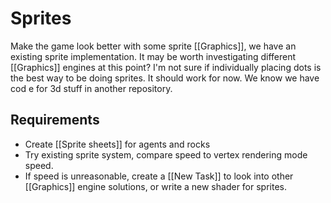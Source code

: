 

# Sprites

Make the game look better with some sprite [[Graphics]], we have an existing sprite implementation. It may be worth investigating different [[Graphics]] engines at this point?
I'm not sure if individually placing dots is the best way to be doing sprites. It should
work for now. We know we have cod e for 3d stuff in another repository.


## Requirements

- Create [[Sprite sheets]] for agents and rocks
- Try existing sprite system, compare speed to vertex rendering mode speed.
- If speed is unreasonable, create a [[New Task]] to look into other [[Graphics]] 
  engine solutions, or write a new shader for sprites.
